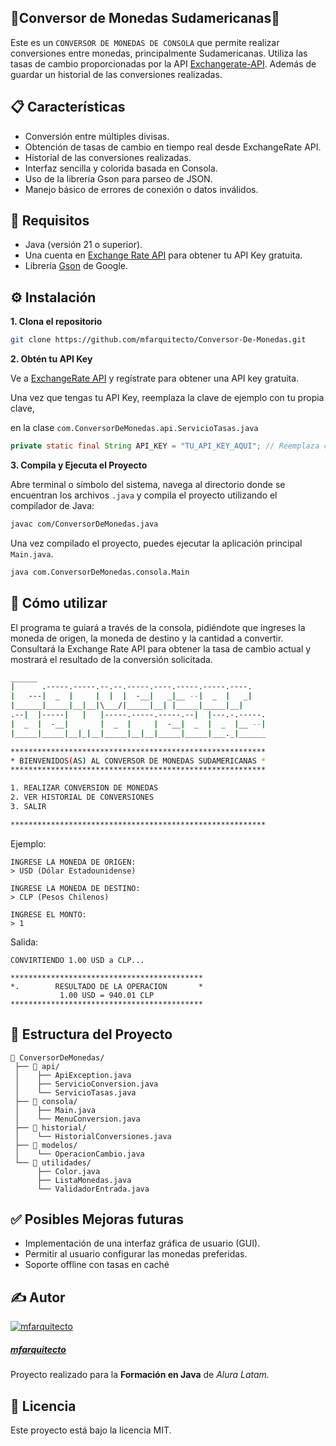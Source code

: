 ## 💱Conversor de Monedas Sudamericanas💱

Este es un `CONVERSOR DE MONEDAS DE CONSOLA` que permite realizar conversiones entre monedas, principalmente Sudamericanas. Utiliza las tasas de cambio proporcionadas por la API [Exchangerate-API](https://www.exchangerate-api.com/). Además de guardar un historial de las conversiones realizadas.



## 📋 Características

- Conversión entre múltiples divisas.
- Obtención de tasas de cambio en tiempo real desde ExchangeRate API.
- Historial de las conversiones realizadas.
- Interfaz sencilla y colorida basada en Consola.
- Uso de la librería Gson para parseo de JSON.
- Manejo básico de errores de conexión o datos inválidos.



## 🔧 Requisitos

- Java (versión 21 o superior).
- Una cuenta en [Exchange Rate API](https://www.exchangerate-api.com/) para obtener tu API Key gratuita.
- Librería [Gson](https://github.com/google/gson) de Google.



## ⚙️ Instalación

  **1. Clona el repositorio**

```bash
git clone https://github.com/mfarquitecto/Conversor-De-Monedas.git

```

  **2. Obtén tu API Key**

Ve a [ExchangeRate API](https://www.exchangerate-api.com/) y regístrate para obtener una API key gratuita.

Una vez que tengas tu API Key, reemplaza la clave de ejemplo con tu propia clave,

en la clase `com.ConversorDeMonedas.api.ServicioTasas.java` 

```java
private static final String API_KEY = "TU_API_KEY_AQUI"; // Reemplaza con tu propia API Key

```

  **3. Compila y Ejecuta el Proyecto**

Abre terminal o símbolo del sistema, navega al directorio donde se encuentran los archivos `.java` y compila el proyecto utilizando el compilador de Java:

```bash
javac com/ConversorDeMonedas.java
```

Una vez compilado el proyecto, puedes ejecutar la aplicación principal `Main.java`.

```bash
java com.ConversorDeMonedas.consola.Main
```



## 🚀 Cómo utilizar

El programa te guiará a través de la consola, pidiéndote que ingreses la moneda de origen, la moneda de destino y la cantidad a convertir. Consultará la Exchange Rate API para obtener la tasa de cambio actual y mostrará el resultado de la conversión solicitada.

```bash
______
|      .-----.-----.--.--.-----.----.-----.-----.----.
|   ---|  _  |     |  |  |  -__|   _|__ --|  _  |   _|
|______|_____|__|__|\___/|_____|__| |_____|_____|__|
.--|  |-----|   |   |-----.-----.-----.--|  |---.-.-----.
|  _  |  -__|       |  _  |     |  -__|  _  |  _  |__ --|
|_____|_____|__|_|__|_____|__|__|_____|_____|___._|______

*********************************************************
* BIENVENIDOS(AS) AL CONVERSOR DE MONEDAS SUDAMERICANAS *
*********************************************************

1. REALIZAR CONVERSION DE MONEDAS
2. VER HISTORIAL DE CONVERSIONES
3. SALIR

*********************************************************
```
Ejemplo:

```
INGRESE LA MONEDA DE ORIGEN:
> USD (Dólar Estadounidense)

INGRESE LA MONEDA DE DESTINO:
> CLP (Pesos Chilenos)

INGRESE EL MONTO:
> 1
```

Salida:

```
CONVIRTIENDO 1.00 USD a CLP...

*******************************************
*.        RESULTADO DE LA OPERACION       *
           1.00 USD = 940.01 CLP           
*******************************************
```




## 📁 Estructura del Proyecto

```shell
📁 ConversorDeMonedas/
 ├── 📁 api/
 │    ├── ApiException.java
 │    ├── ServicioConversion.java
 │    └── ServicioTasas.java
 ├── 📁 consola/
 │    ├── Main.java
 │    └── MenuConversion.java
 ├── 📁 historial/
 │    └── HistorialConversiones.java
 ├── 📁 modelos/
 │    └── OperacionCambio.java
 └── 📁 utilidades/
      ├── Color.java
      ├── ListaMonedas.java
      └── ValidadorEntrada.java
```



## ✅ Posibles Mejoras futuras

- Implementación de una interfaz gráfica de usuario (GUI).
- Permitir al usuario configurar las monedas preferidas.
- Soporte offline con tasas en caché



## ✍️ Autor

[![mfarquitecto](https://github.com/mfarquitecto.png?size=65)](https://github.com/mfarquitecto)  

##### [mfarquitecto](https://github.com/mfarquitecto)

Proyecto realizado para la **Formación en Java** de *Alura Latam.*



## 📄 Licencia

Este proyecto está bajo la licencia MIT.
